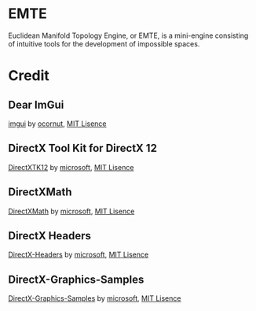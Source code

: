# EMTE
Euclidean Manifold Topology Engine, or EMTE, is a mini-engine consisting of intuitive tools for the development of impossible spaces.
# Credit
## Dear ImGui
[imgui](https://github.com/ocornut/imgui) by [ocornut](https://github.com/ocornut), [MIT Lisence](https://github.com/git/git-scm.com/blob/main/MIT-LICENSE.txt)
## DirectX Tool Kit for DirectX 12
[DirectXTK12](https://github.com/microsoft/DirectXTK12) by [microsoft](https://github.com/microsoft), [MIT Lisence](https://github.com/git/git-scm.com/blob/main/MIT-LICENSE.txt)
## DirectXMath
[DirectXMath](https://github.com/Microsoft/DirectXMath) by [microsoft](https://github.com/microsoft), [MIT Lisence](https://github.com/git/git-scm.com/blob/main/MIT-LICENSE.txt)
## DirectX Headers
[DirectX-Headers](https://github.com/microsoft/DirectX-Headers) by [microsoft](https://github.com/microsoft), [MIT Lisence](https://github.com/git/git-scm.com/blob/main/MIT-LICENSE.txt)
## DirectX-Graphics-Samples
[DirectX-Graphics-Samples](https://github.com/microsoft/DirectX-Graphics-Samples) by [microsoft](https://github.com/microsoft), [MIT Lisence](https://github.com/git/git-scm.com/blob/main/MIT-LICENSE.txt)

